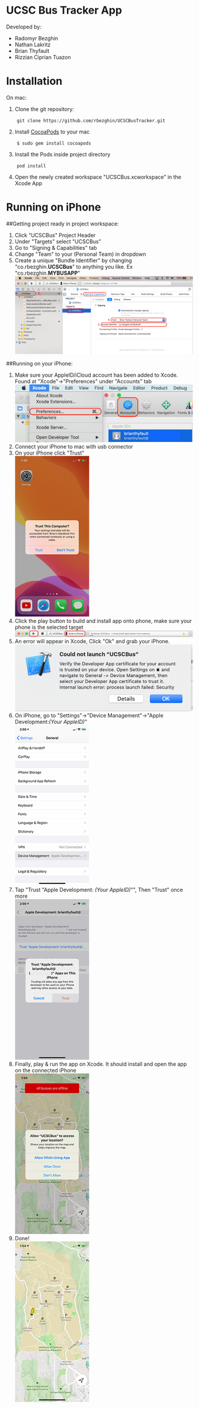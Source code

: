 # UCSC Bus Tracker App

Developed by: 
 - Radomyr Bezghin
 - Nathan Lakritz
 - Brian Thyfault
 - Rizzian Ciprian Tuazon

# Installation

On mac:

 1. Clone the git repository:
```
    git clone https://github.com/rbezghin/UCSCBusTracker.git
```
 2. Install [CocoaPods](https://guides.cocoapods.org/using/getting-started.html) to your mac
```
    $ sudo gem install cocoapods
```
 3. Install the Pods inside project directory
```
    pod install
```
 4. Open the newly created workspace "UCSCBus.xcworkspace" in the Xcode App

# Running on iPhone
##Getting project ready in project workspace:
 1. Click "UCSCBus" Project Header
 2. Under "Targets" select "UCSCBus"
 3. Go to "Signing & Capabilities" tab
 4. Change "Team" to your (Personal Team) in dropdown
 5. Create a unique "Bundle Identifier" by changing "co.rbezghin.**UCSCBus**" to anything you like. Ex "co.rbezghin.**MYBUSAPP**" <br/>
  ![Image Not Found](Getting_Project_Ready.png "Getting Project Ready")

##Running on your iPhone:
 1. Make sure your AppleID/iCloud account has been added to Xcode. Found at "Xcode"→"Preferences" under "Accounts" tab <br/>
 ![Image Not Found](AppleID_Accounts.png "Adding AppleID") 
 2. Connect your iPhone to mac with usb connector
 3. On your iPhone click "Trust" <br/>
  ![Image Not Found](Trust_Computer.png "Trust Computer")
 4. Click the play button to build and install app onto phone, make sure your phone is the selected target <br/>
  ![Image Not Found](Running.png "First Run")
 5. An error will appear in Xcode, Click "Ok" and grab your iPhone. <br/>
  ![Image Not Found](Could_Not_Launch.png "Could Not Launch")
 6. On iPhone, go to "Settings"→"Device Management"→"Apple Development:*(Your AppleID)*" <br/>
  ![Image Not Found](General_DM.png "Settings")
 7. Tap "Trust "Apple Development: *(Your AppleID)*"", Then "Trust" once more <br/>
  ![Image Not Found](Trust_Developer.png "Trust Developer")
 8. Finally, play & run the app on Xcode. It should install and open the app on the connected iPhone <br/>
  ![Image Not Found](First_Load.png "Allow Location")
 9. Done! <br/>
  ![Image Not Found](Completed.png "All set!")
